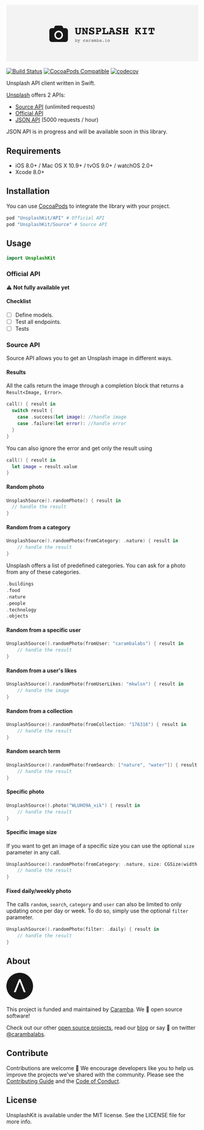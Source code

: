 ![UnsplashKit: Unsplash API Client in Swift](assets/unsplashkit-header.png)

[![Build Status](https://travis-ci.org/carambalabs/UnsplashKit.svg?branch=master)](https://travis-ci.org/carambalabs/UnsplashKit)
[![CocoaPods Compatible](https://img.shields.io/cocoapods/v/UnsplashKit.svg)](https://img.shields.io/cocoapods/v/UnsplashKit.svg)
[![codecov](https://codecov.io/gh/carambalabs/UnsplashKit/branch/master/graph/badge.svg)](https://codecov.io/gh/carambalabs/UnsplashKit)

Unsplash API client written in Swift.

[Unsplash](https://unsplash.com/) offers 2 APIs:
- [Source API](https://source.unsplash.com/) (unlimited requests)
- [Official API](https://unsplash.com/documentation)
- [JSON API](https://unsplash.com/documentation) (5000 requests / hour)

JSON API is in progress and will be available soon in this library.

## Requirements

* iOS 8.0+ / Mac OS X 10.9+ / tvOS 9.0+ / watchOS 2.0+
* Xcode 8.0+

## Installation

You can use [CocoaPods](https://cocoapods.org) to integrate the library with your project.

```ruby
pod "UnsplashKit/API" # Official API
pod "UnsplashKit/Source" # Source API
```

## Usage

```swift
import UnsplashKit
```

### Official API

:warning: **Not fully available yet**

#### Checklist
- [ ] Define models.
- [ ] Test all endpoints.
- [ ] Tests

### Source API

Source API allows you to get an Unsplash image in different ways.

#### Results

All the calls return the image through a completion block that returns a `Result<Image, Error>`.
```swift
call() { result in
  switch result {
    case .success(let image): //handle image
    case .failure(let error): //handle error
  }
}
```

You can also ignore the error and get only the result using
```swift
call() { result in
  let image = result.value
}
```

#### Random photo

```swift
UnsplashSource().randomPhoto() { result in
  // handle the result
}
```

#### Random from a category

```swift
UnsplashSource().randomPhoto(fromCategory: .nature) { result in
    // handle the result
}
```

Unsplash offers a list of predefined categories. You can ask for a photo from any of these categories.

```swift
.buildings
.food
.nature
.people
.technology
.objects
```

#### Random from a specific user

```swift
UnsplashSource().randomPhoto(fromUser: "carambalabs") { result in
    // handle the result
}
```

#### Random from a user's likes

```swift
UnsplashSource().randomPhoto(fromUserLikes: "mkwlsn") { result in
    // handle the image
}
```

#### Random from a collection

```swift
UnsplashSource().randomPhoto(fromCollection: "176316") { result in
    // handle the result
}
```

#### Random search term

```swift
UnsplashSource().randomPhoto(fromSearch: ["nature", "water"]) { result in
    // handle the result
}
```

#### Specific photo

```swift
UnsplashSource().photo("WLUHO9A_xik") { result in
    // handle the result
}
```

#### Specific image size

If you want to get an image of a specific size you can use the optional `size` parameter in any call.

```swift
UnsplashSource().randomPhoto(fromCategory: .nature, size: CGSize(width: 600, height: 200)) { result in
    // handle the result
}
```

#### Fixed daily/weekly photo

The calls `random`, `search`, `category` and `user` can also be limited to only updating once per day or week. To do so, simply use the optional `filter` parameter.

```swift
UnsplashSource().randomPhoto(filter: .daily) { result in
    // handle the result
}
```

## About

<img src="https://github.com/carambalabs/Foundation/blob/master/ASSETS/avatar_rounded.png?raw=true" width="70" />

This project is funded and maintained by [Caramba](http://caramba.io). We 💛 open source software!

Check out our other [open source projects](https://github.com/carambalabs/), read our [blog](http://blog.caramba.io) or say :wave: on twitter [@carambalabs](http://twitter.com/carambalabs).

## Contribute

Contributions are welcome :metal: We encourage developers like you to help us improve the projects we've shared with the community. Please see the [Contributing Guide](https://github.com/carambalabs/Foundation/blob/master/CONTRIBUTING.md) and the [Code of Conduct](https://github.com/carambalabs/Foundation/blob/master/CONDUCT.md).

## License

UnsplashKit is available under the MIT license. See the LICENSE file for more info.
